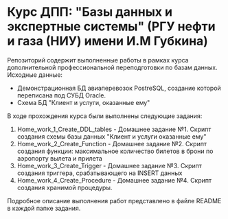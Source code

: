 # Курс ДПП: "Базы данных и экспертные системы" (РГУ нефти и газа (НИУ) имени И.М Губкина)
Репозиторий содержит выполненные работы в рамках курса дополнительной профессиональной переподготовки по базам данных. Исходные данные: 
- Демонстрационная БД авиаперевозок PostreSQL, создание которой переписана под СУБД Oracle.
- Схема БД "Клиент и услуги, оказанные ему"

В ходе прохождения курса были выполнены следующие задания:

1. Home_work_1_Create_DDL_tables - Домашнее задание №1. Скрипт создания схемы базы данных "Клиент и услуги оказанные ему"
2. Home_work_2_Create_Function - Домашнее задание №2. Скрипт создания функции: максимальное количество билетов в брони по аэропорту вылета и прилета
3. Home_work_3_Create_Trigger - Домашнее задание №3. Скрипт создания триггера, срабатывающего на INSERT данных
4. Home_work_4_Create_Procedure - Домашнее задание №4. Скрипт создания хранимой процедуры.

Подробное описание выполнения работ представлено в файле README в каждой папке задания.